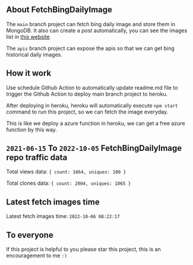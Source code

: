 ## About FetchBingDailyImage

The `main` branch project can fetch bing daily image and store them in MongoDB.
It also can create a post automatically, you can see the images list in [this website](https://oursalbum.netlify.app)

The `apis` branch project can expose the apis so that we can get bing historical daily images.

## How it work

Use schedule Github Action to automatically update readme.md file to trigger the Github Action to deploy main branch project to heroku.

After deploying in heroku, heroku will automatically execute `npm start` command to run this project, so we can fetch the image everyday.

This is like we deploy a azure function in heroku, we can get a free azure function by this way.

## `2021-06-15` To `2022-10-05` FetchBingDailyImage repo traffic data

Total views data: `{ count: 1664, uniques: 100 }`

Total clones data: `{ count: 2004, uniques: 1065 }`

## Latest fetch images time

Latest fetch images time: `2022-10-06 08:22:17`

## To everyone

If this project is helpful to you please star this project, this is an encouragement to me `:)`



